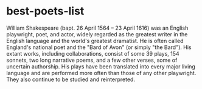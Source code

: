 # best-poets-list

William Shakespeare (bapt. 26 April 1564 – 23 April 1616) was an English playwright, poet, and actor, widely regarded as the greatest writer in the English language and the world's greatest dramatist. He is often called England's national poet and the "Bard of Avon" (or simply "the Bard"). His extant works, including collaborations, consist of some 39 plays, 154 sonnets, two long narrative poems, and a few other verses, some of uncertain authorship. His plays have been translated into every major living language and are performed more often than those of any other playwright. They also continue to be studied and reinterpreted.

